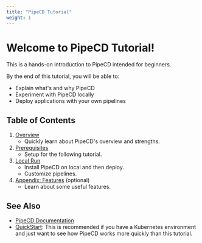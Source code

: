 ```yaml
---
title: "PipeCD Tutorial"
weight: 1
---
```


# **Welcome to PipeCD Tutorial!**

This is a hands-on introduction to PipeCD intended for beginners.

By the end of this tutorial, you will be able to:
  - Explain what's and why PipeCD
  - Experiment with PipeCD locally
  - Deploy applications with your own pipelines


## Table of Contents

1. [Overview](./10-whats-pipecd/)
   - Quickly learn about PipeCD's overview and strengths.
2. [Prerequisites](./15-prerequisites/)
   - Setup for the following tutorial.
3. [Local Run](./30-local-run/)
   - Install PipeCD on local and then deploy.
   - Customize pipelines.
4. [Appendix: Features](./40-features/) (optional)
   - Learn about some useful features.

## See Also

- [PipeCD Documentation](https://pipecd.dev/docs/)
- [QuickStart](https://pipecd.dev/docs/quickstart/): This is recommended if you have a Kubernetes environment and just want to see how PipeCD works more quickly than this tutorial.
